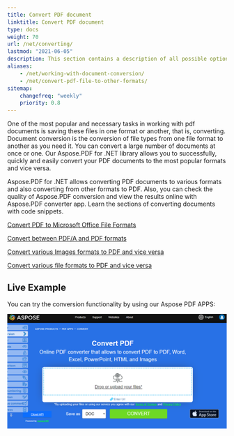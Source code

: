 ```yaml
---
title: Convert PDF document
linktitle: Convert PDF document
type: docs
weight: 70
url: /net/converting/
lastmod: "2021-06-05"
description: This section contains a description of all possible options for converting PDF documents on C# using Aspose.PDF library.
aliases:
    - /net/working-with-document-conversion/
    - /net/convert-pdf-file-to-other-formats/   
sitemap:
    changefreq: "weekly"
    priority: 0.8
---
```


One of the most popular and necessary tasks in working with pdf documents is saving these files in one format or another, that is, converting. Document conversion is the conversion of file types from one file format to another as you need it.
You can convert a large number of documents at once or one. Our Aspose.PDF for .NET library allows you to successfully, quickly and easily convert your PDF documents to the most popular formats and vice versa.

Aspose.PDF for .NET allows converting PDF documents to various formats and also converting from other formats to PDF. Also, you can check the quality of Aspose.PDF conversion and view the results online with Aspose.PDF converter app. Learn the sections of converting documents with code snippets.

[Convert PDF to Microsoft Office File Formats](/pdf/net/convert-microsoft-office-files-and-pdf/)

[Convert between PDF/A and PDF formats](/pdf/net/convert-between-pdf-file-and-pdfa/)

[Convert various Images formats to PDF and vice versa](/pdf/net/convert-images-and-pdf/)

[Convert various file formats to PDF and vice versa](/pdf/net/convert-files-and-pdf/)

## Live Example

You can try the conversion functionality by using our Aspose PDF APPS:

[![Aspose PDF APP](app.png)](https://products.aspose.app/pdf/conversion)